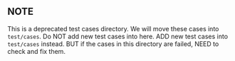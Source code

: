 ## NOTE

This is a deprecated test cases directory. We will move these cases into `test/cases`.
Do NOT add new test cases into here.
ADD new test cases into `test/cases` instead.
BUT if the cases in this directory are failed,  NEED to check and fix them.
